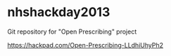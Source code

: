 nhshackday2013
==============

Git repository for "Open Prescribing" project

https://hackpad.com/Open-Prescribing-LLdhiUhyPh2
